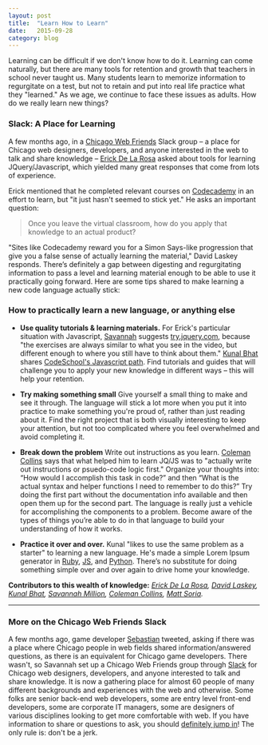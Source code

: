 ```yaml
---
layout: post
title:  "Learn How to Learn"
date:   2015-09-28
category: blog
---
```


Learning can be difficult if we don't know how to do it. Learning can come naturally, but there are many tools for retention and growth that teachers in school never taught us. Many students learn to memorize information to regurgitate on a test, but not to retain and put into real life practice what they "learned." As we age, we continue to face these issues as adults. How do we really learn new things?

### Slack: A Place for Learning
A few months ago, in a [Chicago Web Friends](http://chicagofriends.website) Slack group – a place for Chicago web designers, developers, and anyone interested in the web to talk and share knowledge – [Erick De La Rosa](http://twitter.com/eeedlr) asked about tools for learning JQuery/Javascript, which yielded many great responses that come from lots of experience.

Erick mentioned that he completed relevant courses on [Codecademy](http://codecademy.com) in an effort to learn, but "it just hasn't seemed to stick yet." He asks an important question: 

> Once you leave the virtual classroom, how do you apply that knowledge to an actual product? 

 "Sites like Codecademy reward you for a Simon Says-like progression that give you a false sense of actually learning the material," David Laskey responds. There’s definitely a gap between digesting and regurgitating information to pass a level and learning material enough to be able to use it practically going forward. Here are some tips shared to make learning a new code language actually stick:


### How to practically learn a new language, or anything else

+ **Use quality tutorials & learning materials.** For Erick's particular situation with Javascript, [Savannah](http://twitter.com/savannahmillion) suggests [try.jquery.com](http://try.jquery.com), because "the exercises are always similar to what you see in the video, but different enough to where you still have to think about them." [Kunal Bhat](http://twitter.com/kunalbhat) shares [CodeSchool's Javascript path](http://www.codeschool.com/paths/javascript). Find tutorials and guides that will challenge you to apply your new knowledge in different ways – this will help your retention. 

+ **Try making something small** Give yourself a small thing to make and see it through. The language will stick a lot more when you put it into practice to make something you're proud of, rather than just reading about it. Find the right project that is both visually interesting to keep your attention, but not too complicated where you feel overwhelmed and avoid completing it.

+ **Break down the problem** Write out instructions as you learn. [Coleman Collins](http://twitter.com/COLEMANICEWATER) says that what helped him to learn JQ/JS was to "actually write out instructions or psuedo-code logic first." Organize your thoughts into: “How would I accomplish this task in code?” and then “What is the actual syntax and helper functions I need to remember to do this?” Try doing the first part without the documentation info available and then open them up for the second part. The language is really just a vehicle for accomplishing the components to a problem. Become aware of the types of things you’re able to do in that language to build your understanding of how it works.

+ **Practice it over and over.** Kunal "likes to use the same problem as a starter" to learning a new language. He's made a simple Lorem Ipsum generator in [Ruby](https://github.com/kunalbhat/morel-ipsum), [JS](https://github.com/kunalbhat/morel-ipsum-js), and [Python](https://github.com/kunalbhat/morel-ipsum-python). There’s no substitute for doing something simple over and over again to drive home your knowledge. 

**Contributors to this wealth of knowledge:** *[Erick De La Rosa](http://twitter.com/eeedlr), [David Laskey](http://twitter.com/david_laskey), [Kunal Bhat](http://twitter.com/kunalbhat), [Savannah Million](http://twitter.com/savannahmillion), [Coleman Collins](http://twitter.com/COLEMANICEWATER), [Matt Soria](http://twitter.com/poopsplat).*


* * * 

### More on the Chicago Web Friends Slack
A few months ago, game developer [Sebastian](http://twitter.com/sgosztyla) tweeted, asking if there was a place where Chicago people in web fields shared information/answered questions, as there is an equivalent for Chicago game developers. There wasn't, so Savannah set up a Chicago Web Friends group through [Slack](http://slack.com) for Chicago web designers, developers, and anyone interested to talk and share knowledge. It is now a gathering place for almost 60 people of many different backgrounds and experiences with the web and otherwise. Some folks are senior back-end web developers, some are entry level front-end developers, some are corporate IT managers, some are designers of various disciplines looking to get more comfortable with web. If you have information to share or questions to ask, you should [definitely jump in](http://chicagofriends.website)! The only rule is: don't be a jerk.